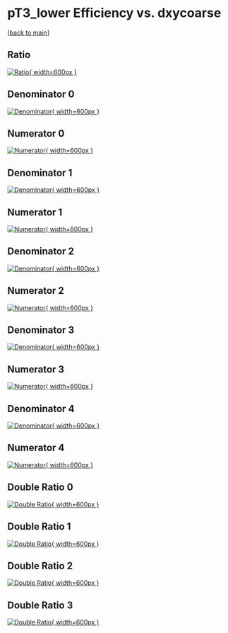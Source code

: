 # pT3_lower Efficiency vs. dxycoarse

[[back to main](./)]



## Ratio

[![Ratio](../mtv/var/pT3_lower_vtr_0_-1_eff_dxycoarse.png){ width=600px }](../mtv/var/pT3_lower_vtr_0_-1_eff_dxycoarse.pdf)

## Denominator 0

[![Denominator](../mtv/den/pT3_lower_vtr_0_-1_eff_dxycoarse_den0.png){ width=600px }](../mtv/den/pT3_lower_vtr_0_-1_eff_dxycoarse_den0.pdf)

## Numerator 0

[![Numerator](../mtv/num/pT3_lower_vtr_0_-1_eff_dxycoarse_num0.png){ width=600px }](../mtv/num/pT3_lower_vtr_0_-1_eff_dxycoarse_num0.pdf)

## Denominator 1

[![Denominator](../mtv/den/pT3_lower_vtr_0_-1_eff_dxycoarse_den1.png){ width=600px }](../mtv/den/pT3_lower_vtr_0_-1_eff_dxycoarse_den1.pdf)

## Numerator 1

[![Numerator](../mtv/num/pT3_lower_vtr_0_-1_eff_dxycoarse_num1.png){ width=600px }](../mtv/num/pT3_lower_vtr_0_-1_eff_dxycoarse_num1.pdf)

## Denominator 2

[![Denominator](../mtv/den/pT3_lower_vtr_0_-1_eff_dxycoarse_den2.png){ width=600px }](../mtv/den/pT3_lower_vtr_0_-1_eff_dxycoarse_den2.pdf)

## Numerator 2

[![Numerator](../mtv/num/pT3_lower_vtr_0_-1_eff_dxycoarse_num2.png){ width=600px }](../mtv/num/pT3_lower_vtr_0_-1_eff_dxycoarse_num2.pdf)

## Denominator 3

[![Denominator](../mtv/den/pT3_lower_vtr_0_-1_eff_dxycoarse_den3.png){ width=600px }](../mtv/den/pT3_lower_vtr_0_-1_eff_dxycoarse_den3.pdf)

## Numerator 3

[![Numerator](../mtv/num/pT3_lower_vtr_0_-1_eff_dxycoarse_num3.png){ width=600px }](../mtv/num/pT3_lower_vtr_0_-1_eff_dxycoarse_num3.pdf)

## Denominator 4

[![Denominator](../mtv/den/pT3_lower_vtr_0_-1_eff_dxycoarse_den4.png){ width=600px }](../mtv/den/pT3_lower_vtr_0_-1_eff_dxycoarse_den4.pdf)

## Numerator 4

[![Numerator](../mtv/num/pT3_lower_vtr_0_-1_eff_dxycoarse_num4.png){ width=600px }](../mtv/num/pT3_lower_vtr_0_-1_eff_dxycoarse_num4.pdf)

## Double Ratio 0

[![Double Ratio](../mtv/ratio/pT3_lower_vtr_0_-1_eff_dxycoarse_ratio0.png){ width=600px }](../mtv/ratio/pT3_lower_vtr_0_-1_eff_dxycoarse_ratio0.pdf)

## Double Ratio 1

[![Double Ratio](../mtv/ratio/pT3_lower_vtr_0_-1_eff_dxycoarse_ratio1.png){ width=600px }](../mtv/ratio/pT3_lower_vtr_0_-1_eff_dxycoarse_ratio1.pdf)

## Double Ratio 2

[![Double Ratio](../mtv/ratio/pT3_lower_vtr_0_-1_eff_dxycoarse_ratio2.png){ width=600px }](../mtv/ratio/pT3_lower_vtr_0_-1_eff_dxycoarse_ratio2.pdf)

## Double Ratio 3

[![Double Ratio](../mtv/ratio/pT3_lower_vtr_0_-1_eff_dxycoarse_ratio3.png){ width=600px }](../mtv/ratio/pT3_lower_vtr_0_-1_eff_dxycoarse_ratio3.pdf)


